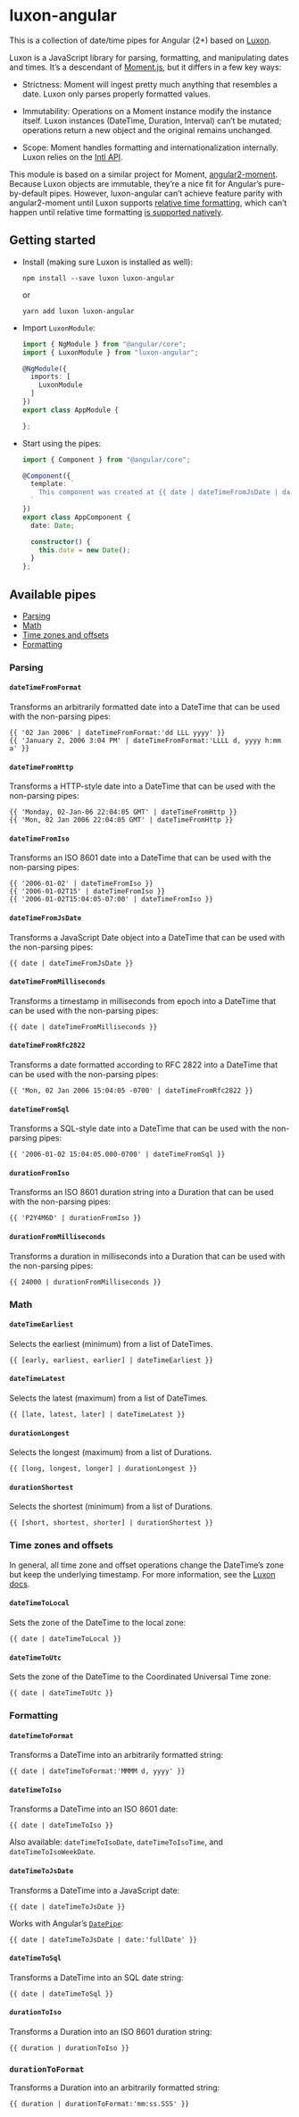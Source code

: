 # luxon-angular

This is a collection of date/time pipes for Angular (2+) based on [Luxon][luxon].

Luxon is a JavaScript library for parsing, formatting, and manipulating dates and times. It’s a descendant of [Moment.js][moment], but it differs in a few key ways:

-   Strictness: Moment will ingest pretty much anything that resembles a date. Luxon only parses properly formatted values.

-   Immutability: Operations on a Moment instance modify the instance itself. Luxon instances (DateTime, Duration, Interval) can’t be mutated; operations return a new object and the original remains unchanged.

-   Scope: Moment handles formatting and internationalization internally. Luxon relies on the [Intl API][intl].

This module is based on a similar project for Moment, [angular2-moment]. Because Luxon objects are immutable, they’re a nice fit for Angular’s pure-by-default pipes. However, luxon-angular can’t achieve feature parity with angular2-moment until Luxon supports [relative time formatting][relative-time], which can’t happen until relative time formatting [is supported natively][relative-time-proposal].

## Getting started

-   Install (making sure Luxon is installed as well):

    ```
    npm install --save luxon luxon-angular
    ```

    or

    ```
    yarn add luxon luxon-angular
    ```

-   Import `LuxonModule`:

    ```typescript
    import { NgModule } from "@angular/core";
    import { LuxonModule } from "luxon-angular";

    @NgModule({
      imports: [
        LuxonModule
      ]
    })
    export class AppModule {

    };
    ```

-   Start using the pipes:

    ```typescript
    import { Component } from "@angular/core";

    @Component({
      template: `
        This component was created at {{ date | dateTimeFromJsDate | dateTimeToFormat:'tt' }}!
      `
    })
    export class AppComponent {
      date: Date;

      constructor() {
        this.date = new Date();
      }
    };
    ```

## Available pipes

-   [Parsing](#parsing)
-   [Math](#math)
-   [Time zones and offsets](#time-zones-and-offsets)
-   [Formatting](#formatting)

### Parsing

#### `dateTimeFromFormat`

Transforms an arbitrarily formatted date into a DateTime that can be used with the non-parsing pipes:

```
{{ '02 Jan 2006' | dateTimeFromFormat:'dd LLL yyyy' }}
{{ 'January 2, 2006 3:04 PM' | dateTimeFromFormat:'LLLL d, yyyy h:mm a' }}
```

#### `dateTimeFromHttp`

Transforms a HTTP-style date into a DateTime that can be used with the non-parsing pipes:

```
{{ 'Monday, 02-Jan-06 22:04:05 GMT' | dateTimeFromHttp }}
{{ 'Mon, 02 Jan 2006 22:04:05 GMT' | dateTimeFromHttp }}
```

#### `dateTimeFromIso`

Transforms an ISO 8601 date into a DateTime that can be used with the non-parsing pipes:

```
{{ '2006-01-02' | dateTimeFromIso }}
{{ '2006-01-02T15' | dateTimeFromIso }}
{{ '2006-01-02T15:04:05-07:00' | dateTimeFromIso }}
```

#### `dateTimeFromJsDate`

Transforms a JavaScript Date object into a DateTime that can be used with the non-parsing pipes:

```
{{ date | dateTimeFromJsDate }}
```

#### `dateTimeFromMilliseconds`

Transforms a timestamp in milliseconds from epoch into a DateTime that can be used with the non-parsing pipes:

```
{{ date | dateTimeFromMilliseconds }}
```

#### `dateTimeFromRfc2822`

Transforms a date formatted according to RFC 2822 into a DateTime that can be used with the non-parsing pipes:

```
{{ 'Mon, 02 Jan 2006 15:04:05 -0700' | dateTimeFromRfc2822 }}
```

#### `dateTimeFromSql`

Transforms a SQL-style date into a DateTime that can be used with the non-parsing pipes:

```
{{ '2006-01-02 15:04:05.000-0700' | dateTimeFromSql }}
```

#### `durationFromIso`

Transforms an ISO 8601 duration string into a Duration that can be used with the non-parsing pipes:

```
{{ 'P2Y4M6D' | durationFromIso }}
```

#### `durationFromMilliseconds`

Transforms a duration in milliseconds into a Duration that can be used with the non-parsing pipes:

```
{{ 24000 | durationFromMilliseconds }}
```

### Math

#### `dateTimeEarliest`

Selects the earliest (minimum) from a list of DateTimes.

```
{{ [early, earliest, earlier] | dateTimeEarliest }}
```

#### `dateTimeLatest`

Selects the latest (maximum) from a list of DateTimes.

```
{{ [late, latest, later] | dateTimeLatest }}
```

#### `durationLongest`

Selects the longest (maximum) from a list of Durations.

```
{{ [long, longest, longer] | durationLongest }}
```

#### `durationShortest`

Selects the shortest (minimum) from a list of Durations.

```
{{ [short, shortest, shorter] | durationShortest }}
```

### Time zones and offsets

In general, all time zone and offset operations change the DateTime’s zone but keep the underlying timestamp. For more information, see the [Luxon docs][changing-zones].

#### `dateTimeToLocal`

Sets the zone of the DateTime to the local zone:

```
{{ date | dateTimeToLocal }}
```

#### `dateTimeToUtc`

Sets the zone of the DateTime to the Coordinated Universal Time zone:

```
{{ date | dateTimeToUtc }}
```

### Formatting

#### `dateTimeToFormat`

Transforms a DateTime into an arbitrarily formatted string:

```
{{ date | dateTimeToFormat:'MMMM d, yyyy' }}
```

#### `dateTimeToIso`

Transforms a DateTime into an ISO 8601 date:

```
{{ date | dateTimeToIso }}
```

Also available: `dateTimeToIsoDate`, `dateTimeToIsoTime`, and `dateTimeToIsoWeekDate`.

#### `dateTimeToJsDate`

Transforms a DateTime into a JavaScript date:

```
{{ date | dateTimeToJsDate }}
```

Works with Angular’s [`DatePipe`][angular-datepipe]:

```
{{ date | dateTimeToJsDate | date:'fullDate' }}
```

#### `dateTimeToSql`

Transforms a DateTime into an SQL date string:

```
{{ date | dateTimeToSql }}
```

#### `durationToIso`

Transforms a Duration into an ISO 8601 duration string:

```
{{ duration | durationToIso }}
```

### `durationToFormat`

Transforms a Duration into an arbitrarily formatted string:

```
{{ duration | durationToFormat:'mm:ss.SSS' }}
```

[angular-datepipe]: https://angular.io/api/common/DatePipe
[angular2-moment]: https://github.com/urish/angular2-moment
[changing-zones]: https://moment.github.io/luxon/docs/manual/zones.html#changing-zones
[intl]: https://developer.mozilla.org/en-US/docs/Web/JavaScript/Reference/Global_Objects/Intl
[js-date]: https://developer.mozilla.org/en-US/docs/Web/JavaScript/Reference/Global_Objects/Date
[luxon]: https://moment.github.io/luxon/
[moment]: https://momentjs.com/
[relative-time]: https://momentjs.com/docs/#/displaying/fromnow/
[relative-time-proposal]: https://github.com/tc39/proposal-intl-relative-time
